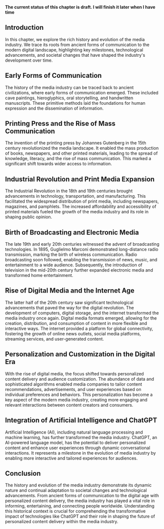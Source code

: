 **The current status of this chapter is draft. I will finish it later when I have time**

Introduction
------------

In this chapter, we explore the rich history and evolution of the media industry. We trace its roots from ancient forms of communication to the modern digital landscape, highlighting key milestones, technological advancements, and societal changes that have shaped the industry's development over time.

Early Forms of Communication
----------------------------

The history of the media industry can be traced back to ancient civilizations, where early forms of communication emerged. These included cave paintings, hieroglyphics, oral storytelling, and handwritten manuscripts. These primitive methods laid the foundations for human expression and the dissemination of information.

Printing Press and the Rise of Mass Communication
-------------------------------------------------

The invention of the printing press by Johannes Gutenberg in the 15th century revolutionized the media landscape. It enabled the mass production of books, newspapers, and other printed materials, leading to the spread of knowledge, literacy, and the rise of mass communication. This marked a significant shift towards wider access to information.

Industrial Revolution and Print Media Expansion
-----------------------------------------------

The Industrial Revolution in the 18th and 19th centuries brought advancements in technology, transportation, and manufacturing. This facilitated the widespread distribution of print media, including newspapers, magazines, and pamphlets. The increased affordability and accessibility of printed materials fueled the growth of the media industry and its role in shaping public opinion.

Birth of Broadcasting and Electronic Media
------------------------------------------

The late 19th and early 20th centuries witnessed the advent of broadcasting technologies. In 1895, Guglielmo Marconi demonstrated long-distance radio transmission, marking the birth of wireless communication. Radio broadcasting soon followed, enabling the transmission of news, music, and entertainment to a wide audience. Subsequently, the introduction of television in the mid-20th century further expanded electronic media and transformed home entertainment.

Rise of Digital Media and the Internet Age
------------------------------------------

The latter half of the 20th century saw significant technological advancements that paved the way for the digital revolution. The development of computers, digital storage, and the internet transformed the media industry once again. Digital media formats emerged, allowing for the creation, distribution, and consumption of content in more flexible and interactive ways. The internet provided a platform for global connectivity, fostering the growth of online news outlets, social media platforms, streaming services, and user-generated content.

Personalization and Customization in the Digital Era
----------------------------------------------------

With the rise of digital media, the focus shifted towards personalized content delivery and audience customization. The abundance of data and sophisticated algorithms enabled media companies to tailor content recommendations, advertisements, and user experiences based on individual preferences and behaviors. This personalization has become a key aspect of the modern media industry, creating more engaging and relevant interactions between content creators and consumers.

Integration of Artificial Intelligence and ChatGPT
--------------------------------------------------

Artificial Intelligence (AI), including natural language processing and machine learning, has further transformed the media industry. ChatGPT, an AI-powered language model, has the potential to deliver personalized content and enhance user experiences through dynamic conversational interactions. It represents a milestone in the evolution of media industry by enabling more interactive and tailored experiences for audiences.

Conclusion
----------

The history and evolution of the media industry demonstrate its dynamic nature and continual adaptation to societal changes and technological advancements. From ancient forms of communication to the digital age with personalized content delivery, the media industry has played a vital role in informing, entertaining, and connecting people worldwide. Understanding this historical context is crucial for comprehending the transformative impact of technologies like ChatGPT and their role in shaping the future of personalized content delivery within the media industry.
